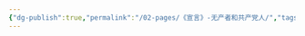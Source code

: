 ```yaml
---
{"dg-publish":true,"permalink":"/02-pages/《宣言》-无产者和共产党人/","tags":["personal/blog","哲学/马克思主义"]}
---
```


